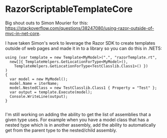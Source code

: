 # RazorScriptableTemplateCore

Big shout outs to Simon Mourier for this: https://stackoverflow.com/questions/38247080/using-razor-outside-of-mvc-in-net-core.

I have taken Simon's work to leverage the Razor SDK to create templates outside of web pages and made it in to a library so you can do this in .NET5:

```
using (var template = new Template<MyModel>(".", "razorTemplate.rt",
  new[]{ TemplateHelpers.GetLocationForType<MyModel>(),
    TemplateHelpers.GetLocationForType<TestClasslib.Class1>() })
)
{
  var model = new MyModel();
  model.Name = iterName;
  model.NestedClass = new TestClasslib.Class1 { Property = "Test" };
  var output = template.Execute(model);
  Console.WriteLine(output);
}
                            
```

I'm still working on adding the ability to get the list of assemblies that a given type uses. For example when you have a model class that has a nested type which is in another assembly, add the ability to automatically get from the parent type to the nested/child assembly.
